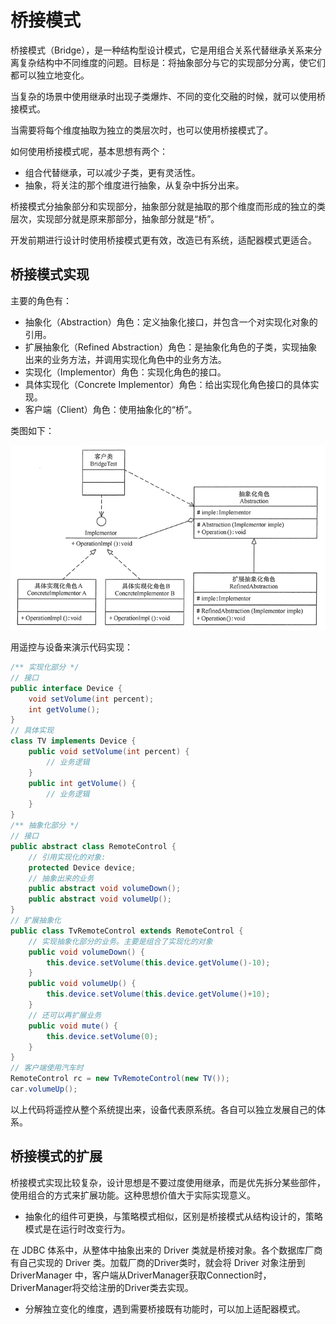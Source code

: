 # 桥接模式

桥接模式（Bridge），是一种结构型设计模式，它是用组合关系代替继承关系来分离复杂结构中不同维度的问题。目标是：将抽象部分与它的实现部分分离，使它们都可以独立地变化。

当复杂的场景中使用继承时出现子类爆炸、不同的变化交融的时候，就可以使用桥接模式。

当需要将每个维度抽取为独立的类层次时，也可以使用桥接模式了。

如何使用桥接模式呢，基本思想有两个：

- 组合代替继承，可以减少子类，更有灵活性。
- 抽象，将关注的那个维度进行抽象，从复杂中拆分出来。

桥接模式分抽象部分和实现部分，抽象部分就是抽取的那个维度而形成的独立的类层次，实现部分就是原来那部分，抽象部分就是“桥”。

开发前期进行设计时使用桥接模式更有效，改造已有系统，适配器模式更适合。

## 桥接模式实现

主要的角色有：

- 抽象化（Abstraction）角色：定义抽象化接口，并包含一个对实现化对象的引用。
- 扩展抽象化（Refined Abstraction）角色：是抽象化角色的子类，实现抽象出来的业务方法，并调用实现化角色中的业务方法。
- 实现化（Implementor）角色：实现化角色的接口。
- 具体实现化（Concrete Implementor）角色：给出实现化角色接口的具体实现。
- 客户端（Client）角色：使用抽象化的“桥”。

类图如下：

![pattern_bridge](pattern_bridge.png)

用遥控与设备来演示代码实现：

```java
/** 实现化部分 */
// 接口
public interface Device {
    void setVolume(int percent);
    int getVolume();
}
// 具体实现
class TV implements Device {
    public void setVolume(int percent) {
        // 业务逻辑
    }
    public int getVolume() {
        // 业务逻辑
    }
}
/** 抽象化部分 */
// 接口
public abstract class RemoteControl {
    // 引用实现化的对象:
    protected Device device;
    // 抽象出来的业务
    public abstract void volumeDown();
    public abstract void volumeUp();
}
// 扩展抽象化
public class TvRemoteControl extends RemoteControl {
    // 实现抽象化部分的业务。主要是组合了实现化的对象
    public void volumeDown() {
        this.device.setVolume(this.device.getVolume()-10);
    }
    public void volumeUp() {
        this.device.setVolume(this.device.getVolume()+10);
    }
    // 还可以再扩展业务
    public void mute() {
        this.device.setVolume(0);
    }
}
// 客户端使用汽车时
RemoteControl rc = new TvRemoteControl(new TV());
car.volumeUp();
```

以上代码将遥控从整个系统提出来，设备代表原系统。各自可以独立发展自己的体系。

## 桥接模式的扩展

桥接模式实现比较复杂，设计思想是不要过度使用继承，而是优先拆分某些部件，使用组合的方式来扩展功能。这种思想价值大于实际实现意义。

- 抽象化的组件可更换，与策略模式相似，区别是桥接模式从结构设计的，策略模式是在运行时改变行为。

在 JDBC 体系中，从整体中抽象出来的 Driver 类就是桥接对象。各个数据库厂商有自己实现的 Driver 类。加载厂商的Driver类时，就会将 Driver 对象注册到 DriverManager 中，客户端从DriverManager获取Connection时，DriverManager将交给注册的Driver类去实现。

- 分解独立变化的维度，遇到需要桥接既有功能时，可以加上适配器模式。

